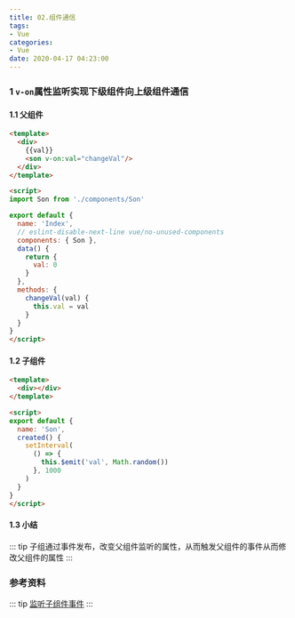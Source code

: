```yaml
---
title: 02.组件通信
tags:
- Vue
categories:
- Vue
date: 2020-04-17 04:23:00
---
```

### 1 `v-on`属性监听实现下级组件向上级组件通信

#### 1.1 父组件

``` html
<template>
  <div>
    {{val}}
    <son v-on:val="changeVal"/>
  </div>
</template>

<script>
import Son from './components/Son'

export default {
  name: 'Index',
  // eslint-disable-next-line vue/no-unused-components
  components: { Son },
  data() {
    return {
      val: 0
    }
  },
  methods: {
    changeVal(val) {
      this.val = val
    }
  }
}
</script>

```
<!--more-->

#### 1.2 子组件

``` html
<template>
  <div></div>
</template>

<script>
export default {
  name: 'Son',
  created() {
    setInterval(
      () => {
        this.$emit('val', Math.random())
      }, 1000
    )
  }
}
</script>


```
#### 1.3 小结
::: tip
子组通过事件发布，改变父组件监听的属性，从而触发父组件的事件从而修改父组件的属性
:::
### 参考资料
::: tip
[监听子组件事件](https://cn.vuejs.org/v2/guide/components.html)
:::

